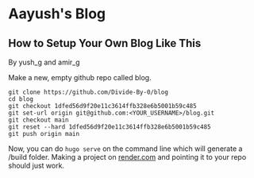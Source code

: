 # Aayush's Blog

## How to Setup Your Own Blog Like This

By yush_g and amir_g

Make a new, empty github repo called blog.

```
git clone https://github.com/Divide-By-0/blog
cd blog
git checkout 1dfed56d9f20e11c3614ffb328e6b5001b59c485
git set-url origin git@github.com:<YOUR_USERNAME>/blog.git
git checkout main
git reset --hard 1dfed56d9f20e11c3614ffb328e6b5001b59c485
git push origin main
```

Now, you can do `hugo serve` on the command line which will generate a /build folder. Making a project on [render.com](https://render.com) and pointing it to your repo should just work.

